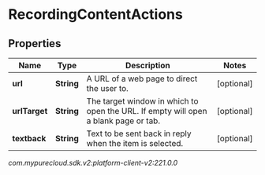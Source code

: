 # RecordingContentActions


## Properties

| Name | Type | Description | Notes |
| ------------ | ------------- | ------------- | ------------- |
| **url** | **String** | A URL of a web page to direct the user to. |  [optional] |
| **urlTarget** | **String** | The target window in which to open the URL. If empty will open a blank page or tab. |  [optional] |
| **textback** | **String** | Text to be sent back in reply when the item is selected. |  [optional] |




_com.mypurecloud.sdk.v2:platform-client-v2:221.0.0_
